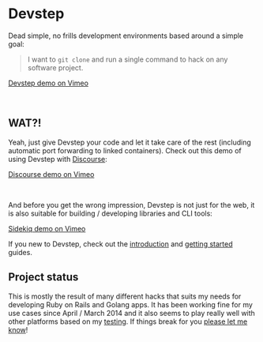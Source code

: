 # Devstep

Dead simple, no frills development environments based around a simple goal:

> I want to `git clone` and run a single command to hack on any software project.

[Devstep demo on Vimeo](https://vimeo.com/99482658)

<br>

## WAT?!

Yeah, just give Devstep your code and let it take care of the rest (including
automatic port forwarding to linked containers). Check out this demo of using
Devstep with [Discourse](http://www.discourse.org/):

[Discourse demo on Vimeo](http://vimeo.com/99212562)

<br>

And before you get the wrong impression, Devstep is not just for the web, it is also suitable for building
/ developing libraries and CLI tools:

[Sidekiq demo on Vimeo](https://vimeo.com/99487410)

If you new to Devstep, check out the [introduction](introduction) and [getting started](getting-started)
guides.

## Project status

This is mostly the result of many different hacks that suits my needs for developing
Ruby on Rails and Golang apps. It has been working fine for my use cases since April /
March 2014 and it also seems to play really well with other platforms based on my
[testing](https://github.com/fgrehm/devstep-examples). If things break for you
[please let me know](https://github.com/fgrehm/devstep/issues/new)!
